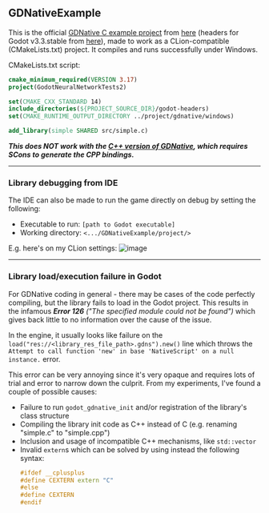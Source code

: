 ## GDNativeExample
This is the official [GDNative C example project](https://docs.godotengine.org/en/3.3/tutorials/plugins/gdnative/gdnative-c-example.html) from [here](https://github.com/godotengine/gdnative-demos/tree/master/c/simple) (headers for Godot v3.3.stable from [here](https://github.com/godotengine/godot-headers/tree/3.3)), made to work as a CLion-compatible (CMakeLists.txt) project. It compiles and runs successfully under Windows.

CMakeLists.txt script:
```CMake
cmake_minimum_required(VERSION 3.17)
project(GodotNeuralNetworkTests2)

set(CMAKE_CXX_STANDARD 14)
include_directories(${PROJECT_SOURCE_DIR}/godot-headers)
set(CMAKE_RUNTIME_OUTPUT_DIRECTORY ../project/gdnative/windows)

add_library(simple SHARED src/simple.c)
```

***This does NOT work with the [C++ version of GDNative](https://docs.godotengine.org/en/3.3/tutorials/plugins/gdnative/gdnative-cpp-example.html), which requires SCons to generate the CPP bindings.***

---

### Library debugging from IDE
The IDE can also be made to run the game directly on debug by setting the following:
- Executable to run: `[path to Godot executable]`
- Working directory: `<.../GDNativeExample/project/>`

E.g. here's on my CLion settings:
![image](https://user-images.githubusercontent.com/16541079/133392093-11092cb8-a6c3-4123-8d32-818b8cfc5be1.png)

---

### Library load/execution failure in Godot
For GDNative coding in general - there may be cases of the code perfectly compiling, but the library fails to load in the Godot project. This results in the infamous ***Error 126** ("The specified module could not be found")* which gives back little to no information over the cause of the issue.

In the engine, it usually looks like failure on the `load("res://<library_res_file_path>.gdns").new()` line which throws the `Attempt to call function 'new' in base 'NativeScript' on a null instance.` error.

This error can be very annoying since it's very opaque and requires lots of trial and error to narrow down the culprit. From my experiments, I've found a couple of possible causes:
- Failure to run `godot_gdnative_init` and/or registration of the library's class structure
- Compiling the library init code as C++ instead of C (e.g. renaming "simple.c" to "simple.cpp")
- Inclusion and usage of incompatible C++ mechanisms, like `std::vector`
- Invalid `extern`s which can be solved by using instead the following syntax:
    ```c++
    #ifdef __cplusplus
    #define CEXTERN extern "C"
    #else
    #define CEXTERN
    #endif
    ```
